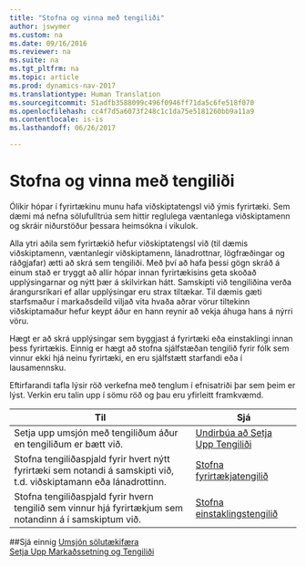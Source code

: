 ```yaml
---
title: "Stofna og vinna með tengiliði"
author: jswymer
ms.custom: na
ms.date: 09/16/2016
ms.reviewer: na
ms.suite: na
ms.tgt_pltfrm: na
ms.topic: article
ms.prod: dynamics-nav-2017
ms.translationtype: Human Translation
ms.sourcegitcommit: 51adfb3588099c496f0946ff71da5c6fe518f070
ms.openlocfilehash: cc4f7d5a6073f248c1c1da75e5181260bb9a11a9
ms.contentlocale: is-is
ms.lasthandoff: 06/26/2017

---
```

# <a name="create-and-manage-contacts"></a>Stofna og vinna með tengiliði
Ólíkir hópar í fyrirtækinu munu hafa viðskiptatengsl við ýmis fyrirtæki. Sem dæmi má nefna sölufulltrúa sem hittir reglulega væntanlega viðskiptamenn og skráir niðurstöður þessara heimsókna í vikulok.

Alla ytri aðila sem fyrirtækið hefur viðskiptatengsl við (til dæmis viðskiptamenn, væntanlegir viðskiptamenn, lánadrottnar, lögfræðingar og ráðgjafar) ætti að skrá sem tengiliði. Með því að hafa þessi gögn skráð á einum stað er tryggt að allir hópar innan fyrirtækisins geta skoðað upplýsingarnar og nýtt þær á skilvirkan hátt. Samskipti við tengiliðina verða árangursríkari ef allar upplýsingar eru strax tiltækar. Til dæmis gæti starfsmaður í markaðsdeild viljað vita hvaða aðrar vörur tiltekinn viðskiptamaður hefur keypt áður en hann reynir að vekja áhuga hans á nýrri vöru.

Hægt er að skrá upplýsingar sem byggjast á fyrirtæki eða einstaklingi innan þess fyrirtækis. Einnig er hægt að stofna sjálfstæðan tengilið fyrir fólk sem vinnur ekki hjá neinu fyrirtæki, en eru sjálfstætt starfandi eða í lausamennsku.

Eftirfarandi tafla lýsir röð verkefna með tenglum í efnisatriði þar sem þeim er lýst. Verkin eru talin upp í sömu röð og þau eru yfirleitt framkvæmd.

|Til |Sjá |
|---|----|
|Setja upp umsjón með tengiliðum áður en tengiliðum er bætt við.|[Undirbúa að Setja Upp Tengiliði](marketing-setup-contacts.md)|
|Stofna tengiliðaspjald fyrir hvert nýtt fyrirtæki sem notandi á samskipti við, t.d. viðskiptamann eða lánadrottinn.|[Stofna fyrirtækjatengilið](marketing-create-contact-companies.md)|
|Stofna tengiliðaspjald fyrir hvern tengilið sem vinnur hjá fyrirtækjum sem notandinn á í samskiptum við.|[Stofna einstaklingstengilið](marketing-create-contact-persons.md)|

##<a name="see-also"></a>Sjá einnig
[Umsjón sölutækifæra](marketing-manage-sales-opportunities.md)  
[Setja Upp Markaðssetning og Tengiliði](marketing-setup-marketing.md)  

